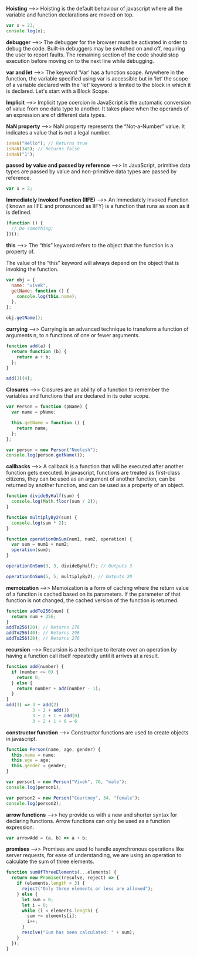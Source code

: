 **Hoisting** -->> Hoisting is the default behaviour of javascript where all the variable and function declarations are moved on top.

```javascript
var x = 23;
console.log(x);
```

**debugger** -->> The debugger for the browser must be activated in order to debug the code. Built-in debuggers may be switched on and off, requiring the user to report faults. The remaining section of the code should stop execution before moving on to the next line while debugging.

**var and let** -->> The keyword 'Var' has a function scope. Anywhere in the function, the variable specified using var is accessible but in ‘let’ the scope of a variable declared with the 'let' keyword is limited to the block in which it is declared. Let's start with a Block Scope.

**Implicit** -->> Implicit type coercion in JavaScript is the automatic conversion of value from one data type to another. It takes place when the operands of an expression are of different data types.

**NaN property** -->> NaN property represents the “Not-a-Number” value. It indicates a value that is not a legal number.

```javascript
isNaN("Hello"); // Returns true
isNaN(345); // Returns false
isNaN("1");
```

**passed by value and passed by reference** -->> In JavaScript, primitive data types are passed by value and non-primitive data types are passed by reference.

```javascript
var x = 2;
```

**Immediately Invoked Function (IIFE)** -->> An Immediately Invoked Function ( known as IIFE and pronounced as IIFY) is a function that runs as soon as it is defined.

```javascript
(function () {
  // Do something;
})();
```

**this** -->> The “this” keyword refers to the object that the function is a property of.

The value of the “this” keyword will always depend on the object that is invoking the function.

```javascript
var obj = {
  name: "vivek",
  getName: function () {
    console.log(this.name);
  },
};

obj.getName();
```

**currying** -->> Currying is an advanced technique to transform a function of arguments n, to n functions of one or fewer arguments.

```javascript
function add(a) {
  return function (b) {
    return a + b;
  };
}

add(3)(4);
```

**Closures** -->> Closures are an ability of a function to remember the variables and functions that are declared in its outer scope.

```javascript
var Person = function (pName) {
  var name = pName;

  this.getName = function () {
    return name;
  };
};

var person = new Person("Neelesh");
console.log(person.getName());
```

**callbacks** -->> A callback is a function that will be executed after another function gets executed. In javascript, functions are treated as first-class citizens, they can be used as an argument of another function, can be returned by another function, and can be used as a property of an object.

```javascript
function divideByHalf(sum) {
  console.log(Math.floor(sum / 2));
}

function multiplyBy2(sum) {
  console.log(sum * 2);
}

function operationOnSum(num1, num2, operation) {
  var sum = num1 + num2;
  operation(sum);
}

operationOnSum(3, 3, divideByHalf); // Outputs 3

operationOnSum(5, 5, multiplyBy2); // Outputs 20
```

**memoization** -->> Memoization is a form of caching where the return value of a function is cached based on its parameters. If the parameter of that function is not changed, the cached version of the function is returned.

```javascript
function addTo256(num) {
  return num + 256;
}
addTo256(20); // Returns 276
addTo256(40); // Returns 296
addTo256(20); // Returns 276
```

**recursion** -->> Recursion is a technique to iterate over an operation by having a function call itself repeatedly until it arrives at a result.

```javascript
function add(number) {
  if (number <= 0) {
    return 0;
  } else {
    return number + add(number - 1);
  }
}
add(3) => 3 + add(2)
          3 + 2 + add(1)
          3 + 2 + 1 + add(0)
          3 + 2 + 1 + 0 = 6
```

**constructor function** -->> Constructor functions are used to create objects in javascript.

```javascript
function Person(name, age, gender) {
  this.name = name;
  this.age = age;
  this.gender = gender;
}

var person1 = new Person("Vivek", 76, "male");
console.log(person1);

var person2 = new Person("Courtney", 34, "female");
console.log(person2);
```

**arrow functions** -->> hey provide us with a new and shorter syntax for declaring functions. Arrow functions can only be used as a function expression.

```javascript
var arrowAdd = (a, b) => a + b;
```

**promises** -->> Promises are used to handle asynchronous operations like server requests, for ease of understanding, we are using an operation to calculate the sum of three elements.

```javascript
function sumOfThreeElements(...elements) {
  return new Promise((resolve, reject) => {
    if (elements.length > 3) {
      reject("Only three elements or less are allowed");
    } else {
      let sum = 0;
      let i = 0;
      while (i < elements.length) {
        sum += elements[i];
        i++;
      }
      resolve("Sum has been calculated: " + sum);
    }
  });
}
```
